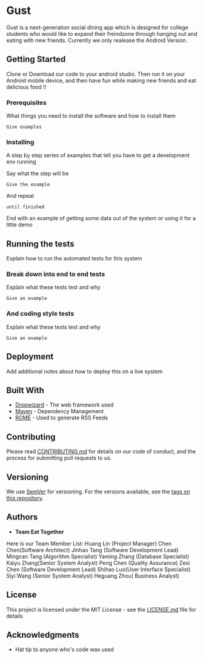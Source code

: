 # Gust

Gust is a next-generation social dining app which is designed for college students who would like to expand their freindzone through hanging out and eating with new friends. Currently we only realease the Android Version. 

## Getting Started

Clone or Download our code to your android studio. Then run it on your Android mobile device, and then have fun while making new friends and eat delicious food !!

### Prerequisites

What things you need to install the software and how to install them

```
Give examples
```

### Installing

A step by step series of examples that tell you have to get a development env running

Say what the step will be

```
Give the example
```

And repeat

```
until finished
```

End with an example of getting some data out of the system or using it for a little demo

## Running the tests

Explain how to run the automated tests for this system

### Break down into end to end tests

Explain what these tests test and why

```
Give an example
```

### And coding style tests

Explain what these tests test and why

```
Give an example
```

## Deployment

Add additional notes about how to deploy this on a live system

## Built With

* [Dropwizard](http://www.dropwizard.io/1.0.2/docs/) - The web framework used
* [Maven](https://maven.apache.org/) - Dependency Management
* [ROME](https://rometools.github.io/rome/) - Used to generate RSS Feeds

## Contributing

Please read [CONTRIBUTING.md](https://gist.github.com/PurpleBooth/b24679402957c63ec426) for details on our code of conduct, and the process for submitting pull requests to us.

## Versioning

We use [SemVer](http://semver.org/) for versioning. For the versions available, see the [tags on this repository](https://github.com/your/project/tags). 

## Authors

* **Team Eat Together**

Here is our Team Member List:
                    Huang Lin (Project Manager)
                    Chen Chen(Software Architect)
                    Jinhao Tang (Software Development Lead)
                    Mingcan Tang (Algorithm Specialist)
                    Yaming Zhang (Database Specialist)
                    Kaiyu Zhang(Senior System Analyst)
                    Peng Chen (Quality Assurance)
                    Zexi Chen (Software Development Lead)
                    Shihao Luo(User Interface Specialist)
                    Siyi Wang (Senior System Analyst) 
                    Heguang Zhou( Business Analyst)


## License

This project is licensed under the MIT License - see the [LICENSE.md](LICENSE.md) file for details

## Acknowledgments

* Hat tip to anyone who's code was used




